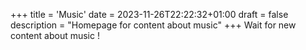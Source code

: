 +++
title = 'Music'
date = 2023-11-26T22:22:32+01:00
draft = false
description = "Homepage for content about music"
+++
Wait for new content about music !